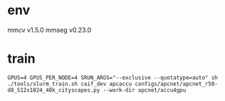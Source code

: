 
# env
mmcv v1.5.0
mmseg v0.23.0


# train

```
GPUS=4 GPUS_PER_NODE=4 SRUN_ARGS="--exclusive --quotatype=auto" sh ./tools/slurm_train.sh caif_dev apcaccu configs/apcnet/apcnet_r50-d8_512x1024_40k_cityscapes.py --work-dir apcnet/accu4gpu

```